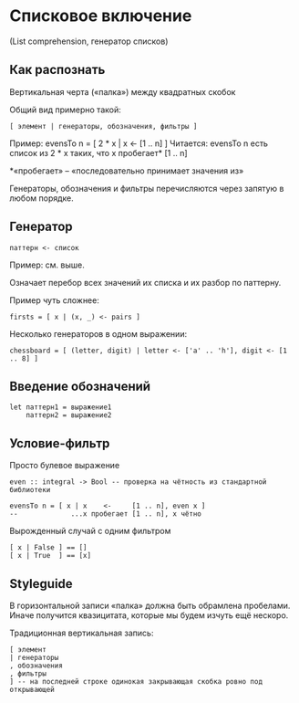 # Списковое включение

(List comprehension, генератор списков)

## Как распознать

Вертикальная черта («палка») между квадратных скобок

Общий вид примерно такой:

    [ элемент | генераторы, обозначения, фильтры ]

Пример:   evensTo n  =     [       2 * x      |     x    <-      [1 .. n] ]
Читается: evensTo n есть список из 2 * x таких, что x пробегает* [1 .. n]

*«пробегает» – «последовательно принимает значения из»

Генераторы, обозначения и фильтры перечисляются через запятую в любом порядке.

## Генератор

    паттерн <- список

Пример: см. выше.

Означает перебор всех значений их списка и их разбор по паттерну.

Пример чуть сложнее:

    firsts = [ x | (x, _) <- pairs ]

Несколько генераторов в одном выражении:

    chessboard = [ (letter, digit) | letter <- ['a' .. 'h'], digit <- [1 .. 8] ]

## Введение обозначений

    let паттерн1 = выражение1
        паттерн2 = выражение2

## Условие-фильтр

Просто булевое выражение

    even :: integral -> Bool -- проверка на чётность из стандартной библиотеки

    evensTo n = [ x | x    <-     [1 .. n], even x ]
    --             ...x пробегает [1 .. n], x чётно

Вырожденный случай с одним фильтром

    [ x | False ] == []
    [ x | True  ] == [x]

## Styleguide

В горизонтальной записи «палка» должна быть обрамлена пробелами.
Иначе получится квазицитата, которые мы будем изчуть ещё нескоро.

Традиционная вертикальная запись:

    [ элемент
    | генераторы
    , обозначения
    , фильтры
    ] -- на последней строке одинокая закрывающая скобка ровно под открывающей
